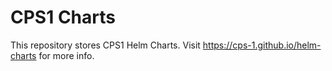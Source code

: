 # CPS1 Charts

This repository stores CPS1 Helm Charts. Visit https://cps-1.github.io/helm-charts for more info.
